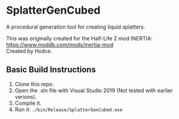 # SplatterGenCubed

A procedural generation tool for creating liquid splatters.  

This was originally created for the Half-Life 2 mod INERTIA: https://www.moddb.com/mods/inertia-mod  
Created by Hxdce.

## Basic Build Instructions

1. Clone this repo.
2. Open the .sln file with Visual Studio 2019 (Not tested with earlier verions).
3. Compile it.
4. Run it: `./bin/Release/SplatterGenCubed.exe`
